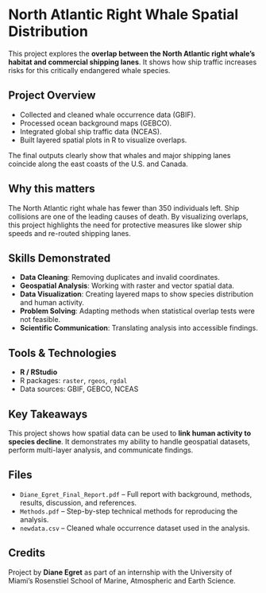# North Atlantic Right Whale Spatial Distribution

This project explores the **overlap between the North Atlantic right whale’s habitat and commercial shipping lanes**. It shows how ship traffic increases risks for this critically endangered whale species.

## Project Overview

* Collected and cleaned whale occurrence data (GBIF).
* Processed ocean background maps (GEBCO).
* Integrated global ship traffic data (NCEAS).
* Built layered spatial plots in R to visualize overlaps.

The final outputs clearly show that whales and major shipping lanes coincide along the east coasts of the U.S. and Canada.

## Why this matters

The North Atlantic right whale has fewer than 350 individuals left. Ship collisions are one of the leading causes of death. By visualizing overlaps, this project highlights the need for protective measures like slower ship speeds and re-routed shipping lanes.

## Skills Demonstrated

* **Data Cleaning**: Removing duplicates and invalid coordinates.
* **Geospatial Analysis**: Working with raster and vector spatial data.
* **Data Visualization**: Creating layered maps to show species distribution and human activity.
* **Problem Solving**: Adapting methods when statistical overlap tests were not feasible.
* **Scientific Communication**: Translating analysis into accessible findings.

## Tools & Technologies

* **R / RStudio**
* R packages: `raster`, `rgeos`, `rgdal`
* Data sources: GBIF, GEBCO, NCEAS

## Key Takeaways

This project shows how spatial data can be used to **link human activity to species decline**. It demonstrates my ability to handle geospatial datasets, perform multi-layer analysis, and communicate findings.

## Files

* `Diane_Egret_Final_Report.pdf` – Full report with background, methods, results, discussion, and references.
* `Methods.pdf` – Step-by-step technical methods for reproducing the analysis.
* `newdata.csv` – Cleaned whale occurrence dataset used in the analysis.

## Credits

Project by **Diane Egret** as part of an internship with the University of Miami’s Rosenstiel School of Marine, Atmospheric and Earth Science.
